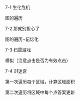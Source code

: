 7-1 生化危机

图的遍历

7-2 那就别担心了

图的遍历+记忆化

7-3 扫雷游戏

模拟（注意点击是否为有效点击）

7-4 01迷宫

第一次遍历每个区域，计算区域面积

第二次遍历将区域中每个点答案更新
